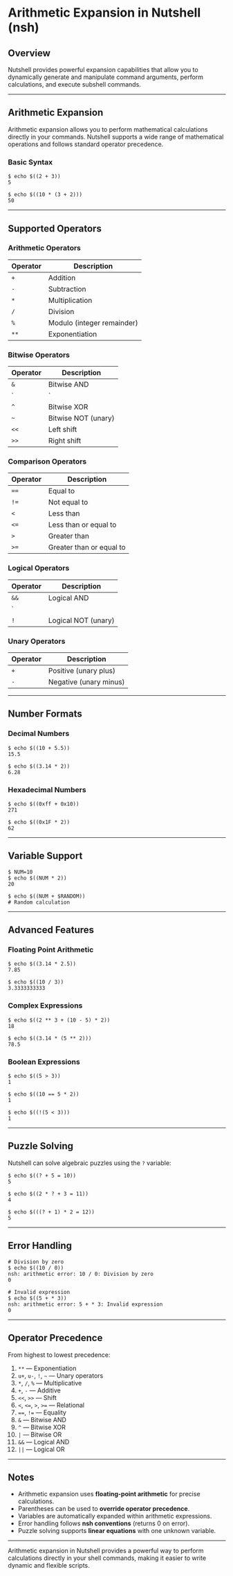 # Arithmetic Expansion in Nutshell (nsh)

## Overview

Nutshell provides powerful expansion capabilities that allow you to dynamically generate and manipulate command arguments, perform calculations, and execute subshell commands.

---

## Arithmetic Expansion

Arithmetic expansion allows you to perform mathematical calculations directly in your commands. Nutshell supports a wide range of mathematical operations and follows standard operator precedence.

### Basic Syntax

```nsh
$ echo $((2 + 3))
5

$ echo $((10 * (3 + 2)))
50
```

---

## Supported Operators

### Arithmetic Operators
| Operator | Description |
|-----------|-------------|
| `+` | Addition |
| `-` | Subtraction |
| `*` | Multiplication |
| `/` | Division |
| `%` | Modulo (integer remainder) |
| `**` | Exponentiation |

### Bitwise Operators
| Operator | Description |
|-----------|-------------|
| `&` | Bitwise AND |
| `|` | Bitwise OR |
| `^` | Bitwise XOR |
| `~` | Bitwise NOT (unary) |
| `<<` | Left shift |
| `>>` | Right shift |

### Comparison Operators
| Operator | Description |
|-----------|-------------|
| `==` | Equal to |
| `!=` | Not equal to |
| `<` | Less than |
| `<=` | Less than or equal to |
| `>` | Greater than |
| `>=` | Greater than or equal to |

### Logical Operators
| Operator | Description |
|-----------|-------------|
| `&&` | Logical AND |
| `||` | Logical OR |
| `!` | Logical NOT (unary) |

### Unary Operators
| Operator | Description |
|-----------|-------------|
| `+` | Positive (unary plus) |
| `-` | Negative (unary minus) |

---

## Number Formats

### Decimal Numbers
```nsh
$ echo $((10 + 5.5))
15.5

$ echo $((3.14 * 2))
6.28
```

### Hexadecimal Numbers
```nsh
$ echo $((0xff + 0x10))
271

$ echo $((0x1F * 2))
62
```

---

## Variable Support
```nsh
$ NUM=10
$ echo $((NUM * 2))
20

$ echo $((NUM + $RANDOM))
# Random calculation
```

---

## Advanced Features

### Floating Point Arithmetic
```nsh
$ echo $((3.14 * 2.5))
7.85

$ echo $((10 / 3))
3.3333333333
```

### Complex Expressions
```nsh
$ echo $((2 ** 3 + (10 - 5) * 2))
18

$ echo $((3.14 * (5 ** 2)))
78.5
```

### Boolean Expressions
```nsh
$ echo $((5 > 3))
1

$ echo $((10 == 5 * 2))
1

$ echo $((!(5 < 3)))
1
```

---

## Puzzle Solving

Nutshell can solve algebraic puzzles using the `?` variable:

```nsh
$ echo $((? + 5 = 10))
5

$ echo $((2 * ? + 3 = 11))
4

$ echo $(((? + 1) * 2 = 12))
5
```

---

## Error Handling
```nsh
# Division by zero
$ echo $((10 / 0))
nsh: arithmetic error: 10 / 0: Division by zero
0

# Invalid expression
$ echo $((5 + * 3))
nsh: arithmetic error: 5 + * 3: Invalid expression
0
```

---

## Operator Precedence

From highest to lowest precedence:

1. `**` — Exponentiation  
2. `u+`, `u-`, `!`, `~` — Unary operators  
3. `*`, `/`, `%` — Multiplicative  
4. `+`, `-` — Additive  
5. `<<`, `>>` — Shift  
6. `<`, `<=`, `>`, `>=` — Relational  
7. `==`, `!=` — Equality  
8. `&` — Bitwise AND  
9. `^` — Bitwise XOR  
10. `|` — Bitwise OR  
11. `&&` — Logical AND  
12. `||` — Logical OR  

---

## Notes

- Arithmetic expansion uses **floating-point arithmetic** for precise calculations.  
- Parentheses can be used to **override operator precedence**.  
- Variables are automatically expanded within arithmetic expressions.  
- Error handling follows **nsh conventions** (returns 0 on error).  
- Puzzle solving supports **linear equations** with one unknown variable.  

---

Arithmetic expansion in Nutshell provides a powerful way to perform calculations directly in your shell commands, making it easier to write dynamic and flexible scripts.
